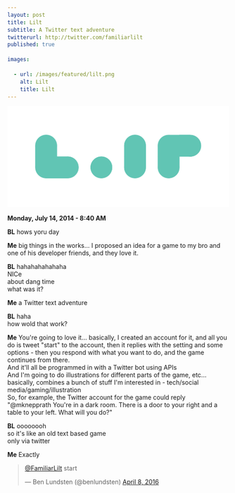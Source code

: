 ```yaml
---
layout: post
title: Lilt
subtitle: A Twitter text adventure
twitterurl: http://twitter.com/familiarlilt
published: true

images:

  - url: /images/featured/lilt.png
    alt: Lilt
    title: Lilt
---
```


<img class="aligncenter" src="/images/lilt/logo.png" alt="lilt" />

<p><b>Monday, July 14, 2014 - 8:40 AM</b></p>

<p class="wow fadeInUp"><b class="chat bl">BL</b> hows yoru day</p>
<p class="wow fadeInUp" data-wow-delay="0.1s"><b class="chat">Me</b> big things in the works... I proposed an idea for a game to my bro and one of his developer friends, and they love it.</p>
<p class="wow fadeInUp" data-wow-delay="0.2s"><b class="chat bl">BL</b> hahahahahahaha<br/>
NICe<br/>
about dang time<br/>
what was it?</p>
<p class="wow fadeInUp" data-wow-delay="0.3s"><b class="chat">Me</b> a Twitter text adventure</p>
<p class="wow fadeInUp" data-wow-delay="0.4s"><b class="chat bl">BL</b> haha<br/>
how wold that work?</p>
<p class="wow fadeInUp" data-wow-delay="0.5s"><b class="chat">Me</b> You're going to love it... basically, I created an account for it, and all you do is tweet "start" to the account, then it replies with the setting and some options - then you respond with what you want to do, and the game continues from there.<br/>
And it'll all be programmed in with a Twitter bot using APIs<br/>
And I'm going to do illustrations for different parts of the game, etc...<br/>
basically, combines a bunch of stuff I'm interested in - tech/social media/gaming/illustration<br/>
So, for example, the Twitter account for the game could reply "@mknepprath You're in a dark room. There is a door to your right and a table to your left. What will you do?"</p>
<p class="wow fadeInUp" data-wow-delay="0.6s"><b class="chat bl">BL</b> oooooooh<br/>
so it's like an old text based game<br/>
only via twitter</p>
<p class="wow fadeInUp" data-wow-delay="0.7s"><b class="chat">Me</b> Exactly</p>

<blockquote class="twitter-tweet" data-lang="en"><p lang="en" dir="ltr"><a href="https://twitter.com/FamiliarLilt">@FamiliarLilt</a> start</p>&mdash; Ben Lundsten (@benlundsten) <a href="https://twitter.com/benlundsten/status/718457134485082114">April 8, 2016</a></blockquote>
